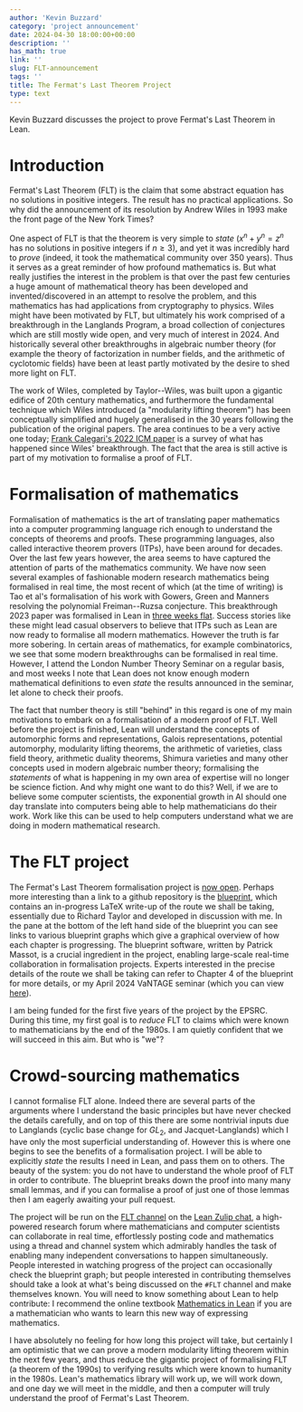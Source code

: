 ```yaml
---
author: 'Kevin Buzzard'
category: 'project announcement'
date: 2024-04-30 18:00:00+00:00
description: ''
has_math: true
link: ''
slug: FLT-announcement
tags: ''
title: The Fermat's Last Theorem Project
type: text
---
```


Kevin Buzzard discusses the project to prove Fermat's Last Theorem in Lean.

<!-- TEASER_END -->
# Introduction

Fermat's Last Theorem (FLT) is the claim that some abstract equation has no solutions in positive integers.
The result has no practical applications.
So why did the announcement of its resolution by Andrew Wiles in 1993 make the front page of the New York Times?

One aspect of FLT is that the theorem is very simple to *state* ($x^n+y^n=z^n$ has no solutions in positive integers if $n\geq3$), and yet it was incredibly hard to *prove* (indeed, it took the mathematical community over 350 years).
Thus it serves as a great reminder of how profound mathematics is.
But what really justifies the interest in the problem is that over the past few centuries a huge amount of mathematical theory has been developed and invented/discovered in an attempt to resolve the problem, and this mathematics has had applications from cryptography to physics.
Wiles might have been motivated by FLT, but ultimately his work comprised of a breakthrough in the Langlands Program, a broad collection of conjectures which are still mostly wide open, and very much of interest in 2024.
And historically several other breakthroughs in algebraic number theory (for example the theory of factorization in number fields, and the arithmetic of cyclotomic fields) have been at least partly motivated by the desire to shed more light on FLT.

The work of Wiles, completed by Taylor--Wiles, was built upon a gigantic edifice of 20th century mathematics, and furthermore the fundamental technique which Wiles introduced (a "modularity lifting theorem") has been conceptually simplified and hugely generalised in the 30 years following the publication of the original papers.
The area continues to be a very active one today; [Frank Calegari's 2022 ICM paper](https://arxiv.org/abs/2109.14145) is a survey of what has happened since Wiles' breakthrough.
The fact that the area is still active is part of my motivation to formalise a proof of FLT.


# Formalisation of mathematics

Formalisation of mathematics is the art of translating paper mathematics into a computer programming language rich enough to understand the concepts of theorems and proofs.
These programming languages, also called interactive theorem provers (ITPs), have been around for decades.
Over the last few years however, the area seems to have captured the attention of parts of the mathematics community.
We have now seen several examples of fashionable modern research mathematics being formalised in real time, the most recent of which (at the time of writing) is Tao et al's formalisation of his work with Gowers, Green and Manners resolving the polynomial Freiman--Ruzsa conjecture.
This breakthrough 2023 paper was formalised in Lean in [three weeks flat](https://www.quantamagazine.org/a-team-of-math-proves-a-critical-link-between-addition-and-sets-20231206/).
Success stories like these might lead casual observers to believe that ITPs such as Lean are now ready to formalise all modern mathematics.
However the truth is far more sobering.
In certain areas of mathematics, for example combinatorics, we see that some modern breakthroughs can be formalised in real time.
However, I attend the London Number Theory Seminar on a regular basis, and most weeks I note that Lean does not know enough modern mathematical definitions to even *state* the results announced in the seminar, let alone to check their proofs.

The fact that number theory is still "behind" in this regard is one of my main motivations to embark on a formalisation of a modern proof of FLT.
Well before the project is finished, Lean will understand the concepts of automorphic forms and representations, Galois representations, potential automorphy, modularity lifting theorems, the arithmetic of varieties, class field theory, arithmetic duality theorems, Shimura varieties and many other concepts used in modern algebraic number theory; formalising the *statements* of what is happening in my own area of expertise will no longer be science fiction.
And why might one want to do this? Well, if we are to believe some computer scientists, the exponential growth in AI should one day translate into computers being able to help mathematicians do their work.
Work like this can be used to help computers understand what we are doing in modern mathematical research.

# The FLT project

The Fermat's Last Theorem formalisation project is [now open](https://github.com/ImperialCollegeLondon/FLT).
Perhaps more interesting than a link to a github repository is the [blueprint](https://imperialcollegelondon.github.io/FLT/blueprint/index.html), which contains an in-progress LaTeX write-up of the route we shall be taking, essentially due to Richard Taylor and developed in discussion with me. In the pane at the bottom of the left hand side of the blueprint you can see links to various blueprint graphs which give a graphical overview of how each chapter is progressing.
The blueprint software, written by Patrick Massot, is a crucial ingredient in the project, enabling large-scale real-time collaboration in formalisation projects.
Experts interested in the precise details of the route we shall be taking can refer to Chapter 4 of the blueprint for more details, or my April 2024 VaNTAGE seminar (which you can view [here](https://youtu.be/1EINmWKQP6Q?feature=shared)).


I am being funded for the first five years of the project by the EPSRC.
During this time, my first goal is to *reduce* FLT to claims which were known to mathematicians by the end of the 1980s.
I am quietly confident that we will succeed in this aim.
But who is "we"?

# Crowd-sourcing mathematics

I cannot formalise FLT alone.
Indeed there are several parts of the arguments where I understand the basic principles but have never checked the details carefully, and on top of this there are some nontrivial inputs due to Langlands (cyclic base change for $GL_2$, and Jacquet-Langlands) which I have only the most superficial understanding of.
However this is where one begins to see the benefits of a formalisation project.
I will be able to explicitly *state* the results I need in Lean, and pass them on to others.
The beauty of the system: you do not have to understand the whole proof of FLT in order to contribute.
The blueprint breaks down the proof into many many small lemmas, and if you can formalise a proof of just one of those lemmas then I am eagerly awaiting your pull request.


The project will be run on the [FLT channel](https://leanprover.zulipchat.com/#narrow/stream/416277-FLT) on the [Lean Zulip chat](https://leanprover.zulipchat.com/), a high-powered research forum where mathematicians and computer scientists can collaborate in real time, effortlessly posting code and mathematics using a thread and channel system which admirably handles the task of enabling many independent conversations to happen simultaneously.
People interested in watching progress of the project can occasionally check the blueprint graph; but people interested in contributing themselves should take a look at what's being discussed on the `#FLT` channel and make themselves known.
You will need to know something about Lean to help contribute: I recommend the online textbook [Mathematics in Lean](https://leanprover-community.github.io/mathematics_in_lean/) if you are a mathematician who wants to learn this new way of expressing mathematics.


I have absolutely no feeling for how long this project will take, but certainly I am optimistic that we can prove a modern modularity lifting theorem within the next few years, and thus reduce the gigantic project of formalising FLT (a theorem of the 1990s) to verifying results which were known to humanity in the 1980s.
Lean's mathematics library will work up, we will work down, and one day we will meet in the middle, and then a computer will truly understand the proof of Fermat's Last Theorem.
